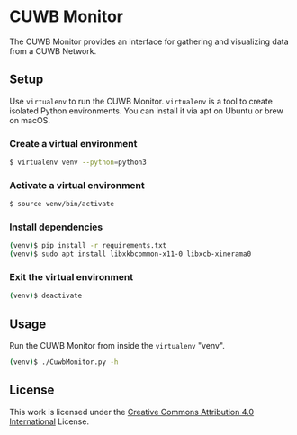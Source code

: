 # CUWB Monitor

The CUWB Monitor provides an interface for gathering and visualizing data from a CUWB Network.

## Setup
Use `virtualenv` to run the CUWB Monitor. `virtualenv` is a tool to create isolated Python environments. You can install it via apt on Ubuntu or brew on macOS.

### Create a virtual environment
```bash
$ virtualenv venv --python=python3
```

### Activate a virtual environment
```bash
$ source venv/bin/activate
```

### Install dependencies
```bash
(venv)$ pip install -r requirements.txt
(venv)$ sudo apt install libxkbcommon-x11-0 libxcb-xinerama0
```

### Exit the virtual environment
```bash
(venv)$ deactivate
```

## Usage
Run the CUWB Monitor from inside the `virtualenv` "venv".

```bash
(venv)$ ./CuwbMonitor.py -h
```

## License

This work is licensed under the [Creative Commons Attribution 4.0 International](http://creativecommons.org/licenses/by/4.0/) License.
